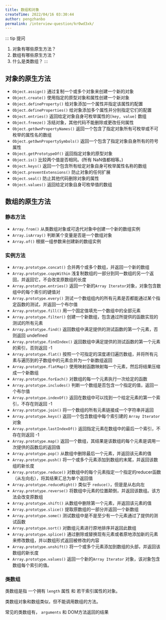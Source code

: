 ```yaml
---
title: 数组和对象
createTime: 2022/04/16 03:30:44
author: pengzhanbo
permalink: /interview-question/kr0wd3xk/
---
```


::: tip 提问
1. 对象有哪些原生方法？
2. 数组有哪些原生方法？
3. 什么是类数组？
:::

## 对象的原生方法

- `Object.assign()` 通过复制一个或多个对象来创建一个新的对象
- `Object.create()` 使用指定的原型对象和属性创建一个新对象
- `Object.defineProperty()` 给对象添加一个属性并指定该属性的配置
- `Object.defineProperties()` 给对象添加多个属性并分别指定它们的配置
- `Object.entries()` 返回给定对象自身可枚举属性的`[key, value]` 数组
- `Object.freeze()` 冻结对象，其他代码不能删除或更改任何属性
- `Object.getOwnPropertyNames()` 返回一个包含了指定对象所有可枚举或不可枚举的属性名的数组
- `Object.getOwnPropertySymbols()` 返回一个包含了指定对象自身所有的符号属性
- `Object.getPrototypeOf()` 返回指定对象的原型对象
- `Object.is()` 比较两个值是否相同。(所有 NaN值都相等。)
- `Object.keys()` 返回一个包含所有给定对象自身可枚举属性名称的数组
- `Object.preventExtensions()` 防止对象的任何扩展
- `Object.seal()` 防止其他代码删除对象的属性
- `Object.values()` 返回给定对象自身可枚举值的数组

## 数组的原生方法

### 静态方法

- `Array.from()` 从类数组对象或可迭代对象中创建一个新的数组实例
- `Array.isArray()` 判断某个变量是否是一个数组对象
- `Array.of()` 根据一组参数来创建新的数组实例

### 实例方法

- `Array.prototype.concat()` 合并两个或多个数组，并返回一个新的数组
- `Array.prototype.copyWithin` 浅复制数组的一部分到同一数组的另一个返回，并返回它，不会改变原数组的长度
- `Array.prototype.entries()` 返回一个新的`Array Iterator`对象，对象包含数组中的每个索引的键值对
- `Array.prototype.every()` 测试一个数组组内的所有元素是否都能通过某个指定函数的测试，并返回一个布尔值
- `Array.prototype.fill()` 用一个固定值填充一个数组中的全部元素
- `Array.prototype.filter()` 创建一个新数组，包含通过所提供的函数实现的测试的所有元素
- `Array.prototype.find()` 返回数组中满足提供的测试函数的第一个元素，否则返回 undefined
- `Array.prototype.findIndex()` 返回数组中满足提供的测试函数的第一个元素的索引，否则返回 -1
- `Array.prototype.flat()` 按照一个可指定的深度递归遍历数组，并将所有元素与遍历到的子数组中的元素合并为一个新数组返回
- `Array.prototype.flatMap()` 使用映射函数映射每一个元素，然后将结果压缩成一个新数组
- `Array.prototype.forEach()` 对数组的每一个元素执行一次给定的函数
- `Array.prototype.includes()` 判断一个数组是否包含一个指定的值，返回一个布尔值
- `Array.prototype.indexOf()` 返回在数组中可以找到一个给定元素的第一个索引，不存在则返回 -1
- `Array.prototype.join()` 将一个数组的所有元素链接成一个字符串并返回
- `Array.prototype.keys()` 返回一个包含数组中每个索引建的 `Array Iterator`对象
- `Array.prototype.lastIndexOf()` 返回指定元素在数组中的最后一个索引，不存在则返回 -1
- `Array.prototype.map()` 返回一个数组，其结果是该数组的每个元素是调用一次提供的函数后的返回值
- `Array.prototype.pop()` 从数组中删除最后一个元素，并返回该元素的值
- `Array.prototype.push()` 将一个或多个元素添加到数组的末尾，并返回该数组的新长度
- `Array.prototype.reduce()` 对数组中的每个元素指定一个指定的reducer函数（从左向右），将其结果汇总为单个返回值
- `Array.prototype.reduceRight()` 类似于 `reduce()`，但是是从右向左
- `Array.prototype.reverse()` 将数组中元素的位置颠倒，并返回该数组。该方法会改变原数组
- `Array.prototype.shift()` 从数组中删除第一个元素，并返回该元素的值
- `Array.prototype.slice()` 提取原数组的一部分并返回一个新数组
- `Array.prototype.some()` 测试数组中是不是至少有一个元素通过了提供的测试函数
- `Array.prototype.sort()` 对数组元素进行原地排序并返回此数组
- `Array.prototype.splice()` 通过删除或替换现有元素或者原地添加新的元素来修改数组，并以数组形式返回被修改的内容
- `Array.prototype.unshift()` 将一个或多个元素添加到数组的头部，并返回该数组的新长度
- `Array.prototype.values()` 返回一个新的`Array Iterator` 对象，该对象包含数组每个索引的值。

### 类数组

类数组是指 一个拥有 `length` 属性 和 若干索引属性的对象。

类数组对象和数组类似，但不能调用数组的方法。

常见的类数组有， `arguments` 和 DOM方法返回的结果
